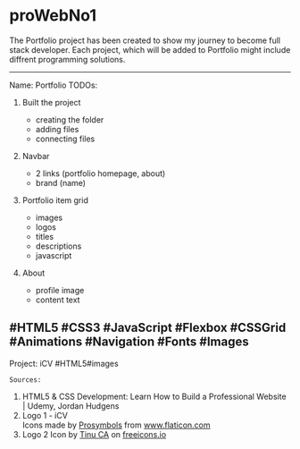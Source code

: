 # proWebNo1

The Portfolio project has been created to show my journey to become full stack developer. Each project, which will be added to Portfolio might include diffrent programming solutions.

--------------
Name: Portfolio
TODOs:
1. Built the project
    - creating the folder
    - adding files
    - connecting files

2. Navbar
    - 2 links (portfolio homepage, about) 
    - brand (name)

3. Portfolio item grid
    - images
    - logos
    - titles
    - descriptions
    - javascript

4. About
    -   profile image
    -   content text
   
#HTML5 #CSS3 #JavaScript #Flexbox #CSSGrid #Animations #Navigation #Fonts #Images
--------------
Project: iCV
#HTML5#images

    Sources:
1.   HTML5 &amp; CSS Development: Learn How to Build a Professional Website | Udemy, Jordan Hudgens
2. Logo 1 - iCV 
   <div>Icons made by <a href="https://www.flaticon.com/authors/prosymbols" title="Prosymbols">Prosymbols</a> from <a href="https://www.flaticon.com/" title="Flaticon">www.flaticon.com</a></div>
3. Logo 2 
    Icon by <a href="https://freeicons.io/profile/3024">Tinu CA</a> on <a href="https://freeicons.io">freeicons.io</a>
                                
